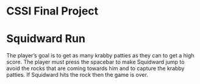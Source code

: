 # CSSI Final Project

# Squidward Run

The player’s goal is to get as many krabby patties as they can to get a high score. The player must press the spacebar to make Squidward jump to avoid the rocks that are coming towards him and to capture the krabby patties. If Squidward hits the rock then the game is over. 
